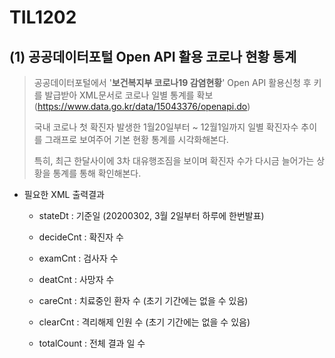 # TIL1202

## (1) 공공데이터포털 Open API 활용 코로나 현황 통계

> 공공데이터포털에서 '**보건복지부 코로나19 감염현황**' Open API 활용신청 후 키를 발급받아 XML문서로 코로나 일별 통계를 확보(https://www.data.go.kr/data/15043376/openapi.do) 
>
> 국내 코로나 첫 확진자 발생한 1월20일부터 ~ 12월1일까지 일별 확진자수 추이를 그래프로 보여주어 기본 현황 통계를 시각화해본다.
>
> 특히, 최근 한달사이에 3차 대유행조짐을 보이며 확진자 수가 다시금 늘어가는 상황을 통계를 통해 확인해본다.

- 필요한 XML 출력결과

  - stateDt : 기준일 (20200302, 3월 2일부터 하루에 한번발표)
  - decideCnt : 확진자 수
  - examCnt : 검사자 수
  - deatCnt : 사망자 수
  - careCnt : 치료중인 환자 수 (초기 기간에는 없을 수 있음)
  - clearCnt : 격리해제 인원 수 (초기 기간에는 없을 수 있음)

  - totalCount : 전체 결과 일 수